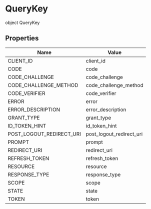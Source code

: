 # QueryKey

object QueryKey

## Properties

| Name                     | Value                    |
| ------------------------ | ------------------------ |
| CLIENT_ID                | client_id                |
| CODE                     | code                     |
| CODE_CHALLENGE           | code_challenge           |
| CODE_CHALLENGE_METHOD    | code_challenge_method    |
| CODE_VERIFIER            | code_verifier            |
| ERROR                    | error                    |
| ERROR_DESCRIPTION        | error_description        |
| GRANT_TYPE               | grant_type               |
| ID_TOKEN_HINT            | id_token_hint            |
| POST_LOGOUT_REDIRECT_URI | post_logout_redirect_uri |
| PROMPT                   | prompt                   |
| REDIRECT_URI             | redirect_uri             |
| REFRESH_TOKEN            | refresh_token            |
| RESOURCE                 | resource                 |
| RESPONSE_TYPE            | response_type            |
| SCOPE                    | scope                    |
| STATE                    | state                    |
| TOKEN                    | token                    |
